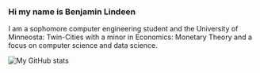 ### Hi my name is Benjamin Lindeen

I am a sophomore computer engineering student and the University of Minneosta: Twin-Cities with a minor in Economics: Monetary Theory and a focus on computer science and data science. 

![My GitHub stats](https://github-readme-stats.vercel.app/api?username=BenjaminLindeen&show_icons=true&theme=radical)
